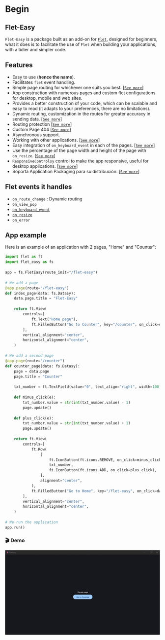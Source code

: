 # Begin

## Flet-Easy

`Flet-Easy` is a package built as an add-on for [`Flet`](https://github.com/flet-dev/flet), designed for beginners, what it does is to facilitate the use of `Flet` when building your applications, with a tidier and simpler code.

## Features

* Easy to use (**hence the name**).
* Facilitates `flet` event handling.
* Simple page routing for whichever one suits you best. [[`See more`]](/flet-easy/0.1.0/dynamic-routes/)
* App construction with numerous pages and custom flet configurations for desktop, mobile and web sites.
* Provides a better construction of your code, which can be scalable and easy to read (it adapts to your preferences, there are no limitations).
* Dynamic routing, customization in the routes for greater accuracy in sending data. [[`See more`]](/flet-easy/0.1.0/dynamic-routes/#custom-validation)
* Routing protection [[`See more`]](/flet-easy/0.1.0/customized-app/route-protection/)
* Custom Page 404 [[`See more`]](/flet-easy/0.1.0/customized-app/page-404/)
* Asynchronous support.
* Working with other applications. [[`See more`]](/flet-easy/0.1.0/working-with-other-apps/)
* Easy integration of `on_keyboard_event` in each of the pages. [[`See more`]](/flet-easy/0.1.0/events/keyboard-event/)
* Use the percentage of the page width and height of the page with `on_resize`. [[`See more`]](/flet-easy/0.1.0/events/on-resize/)
* `ResponsiveControlsy` control to make the app responsive, useful for desktop applications. [[`See more`]](/flet-easy/0.1.0/responsiveControlsy/)
* Soporta Application Packaging para su distribución. [[`See more`]](https://flet.dev/docs/publish)

## Flet events it handles

* `on_route_change` :  Dynamic routing
* `on_view_pop`
* [`on_keyboard_event`](/flet-easy/0.1.0/events/keyboard-event/)
* [`on_resize`](/flet-easy/0.1.0/events/on-resize/)
* `on_error`

## App example

Here is an example of an application with 2 pages, "Home" and "Counter":

```python hl_lines="4 7 21 50"
import flet as ft
import flet_easy as fs

app = fs.FletEasy(route_init="/flet-easy")

# We add a page
@app.page(route="/flet-easy")
def index_page(data: fs.Datasy):
    data.page.title = "Flet-Easy"

    return ft.View(
        controls=[
            ft.Text("Home page"),
            ft.FilledButton("Go to Counter", key="/counter", on_click=data.go),
        ],
        vertical_alignment="center",
        horizontal_alignment="center",
    )

# We add a second page
@app.page(route="/counter")
def counter_page(data: fs.Datasy):
    page = data.page
    page.title = "Counter"

    txt_number = ft.TextField(value="0", text_align="right", width=100)

    def minus_click(e):
        txt_number.value = str(int(txt_number.value) - 1)
        page.update()

    def plus_click(e):
        txt_number.value = str(int(txt_number.value) + 1)
        page.update()

    return ft.View(
        controls=[
            ft.Row(
                [
                    ft.IconButton(ft.icons.REMOVE, on_click=minus_click),
                    txt_number,
                    ft.IconButton(ft.icons.ADD, on_click=plus_click),
                ],
                alignment="center",
            ),
            ft.FilledButton("Go to Home", key="/flet-easy", on_click=data.go),
        ],
        vertical_alignment="center",
        horizontal_alignment="center",
    )

# We run the application
app.run()
```

### 🎬 **Demo**

![app example](assets/gifs/app-example.gif "app example")
